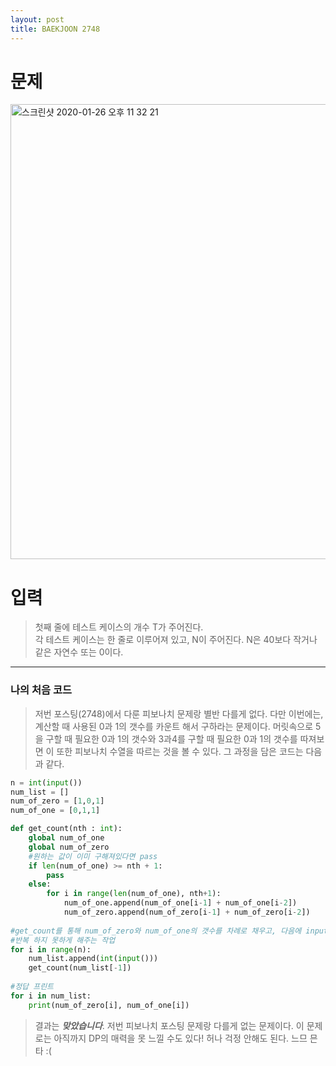 ```yaml
---
layout: post
title: BAEKJOON 2748
---
```


# 문제
<div>
    <img width="728" alt="스크린샷 2020-01-26 오후 11 32 21" src="https://user-images.githubusercontent.com/37113547/73136730-2b0f9380-4094-11ea-84c9-1defc3782bf5.png">
</div>

# 입력
> 첫째 줄에 테스트 케이스의 개수 T가 주어진다.  
각 테스트 케이스는 한 줄로 이루어져 있고, N이 주어진다. N은 40보다 작거나 같은 자연수 또는 0이다.

-----
### 나의 처음 코드
>  저번 포스팅(2748)에서 다룬 피보나치 문제랑 별반 다를게 없다. 다만 이번에는, 계산할 때 사용된 0과 1의 갯수를 카운트 해서 구하라는 문제이다. 머릿속으로 5을 구할 때 필요한 0과 1의 갯수와 3과4를 구할 때 필요한 0과 1의 갯수를 따져보면 이 또한 피보나치 수열을 따르는 것을 볼 수 있다. 그 과정을 담은 코드는 다음과 같다.

~~~python
n = int(input())
num_list = []
num_of_zero = [1,0,1]
num_of_one = [0,1,1]

def get_count(nth : int):
    global num_of_one
    global num_of_zero
    #원하는 값이 이미 구해져있다면 pass
    if len(num_of_one) >= nth + 1:
        pass
    else:
        for i in range(len(num_of_one), nth+1):
            num_of_one.append(num_of_one[i-1] + num_of_one[i-2])
            num_of_zero.append(num_of_zero[i-1] + num_of_zero[i-2])
      
#get_count를 통해 num_of_zero와 num_of_one의 갯수를 차례로 채우고, 다음에 input이 존재하면 같은 과정을
#반복 하지 못하게 해주는 작업
for i in range(n):
    num_list.append(int(input()))
    get_count(num_list[-1])
    
#정답 프린트
for i in num_list:
    print(num_of_zero[i], num_of_one[i])
~~~
> 결과는 ***맞았습니다***. 저번 피보나치 포스팅 문제랑 다를게 없는 문제이다. 이 문제로는 아직까지 DP의 매력을 못 느낄 수도 있다! 허나 걱정 안해도 된다. 느므 믄타 :(

